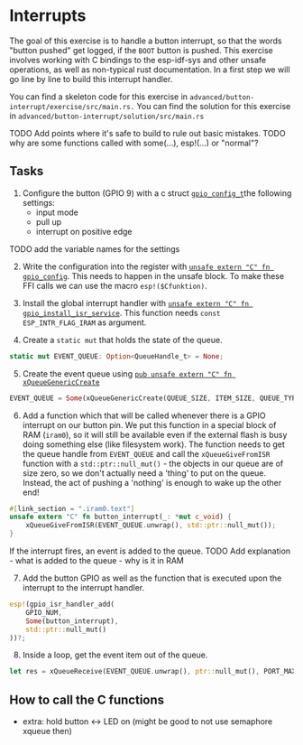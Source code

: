 # Interrupts

The goal of this exercise is to handle a button interrupt, so that the words "button pushed" get logged, if the `BOOT` button is pushed. 
This exercise involves working with C bindings to the esp-idf-sys and other unsafe operations, as well as non-typical rust documentation. In a first step we will go line by line to build this interrupt handler. 

You can find a skeleton code for this exercise in `advanced/button-interrupt/exercise/src/main.rs.`
You can find the solution for this exercise in `advanced/button-interrupt/solution/src/main.rs`

TODO Add points where it's safe to build to rule out basic mistakes.
TODO why are some functions called with some(...), esp!(...) or "normal"?

## Tasks

1. Configure the button (GPIO 9) with a c struct [`gpio_config_t`](https://esp-rs.github.io/esp-idf-sys/esp_idf_sys/struct.gpio_config_t.html)the following settings:
    - input mode
    - pull up
    - interrupt on positive edge
  
  TODO add the variable names for the settings

2. Write the configuration into the register with [`unsafe extern "C" fn gpio_config`](https://esp-rs.github.io/esp-idf-sys/esp_idf_sys/fn.gpio_config.html). This needs to happen in the unsafe block. To make these FFI calls we can use the macro `esp!($Cfunktion)`.


3. Install the global interrupt handler with [`unsafe extern "C" fn gpio_install_isr_service`](https://esp-rs.github.io/esp-idf-sys/esp_idf_sys/fn.gpio_install_isr_service.html). This function needs `const ESP_INTR_FLAG_IRAM` as argument.


4. Create a `static mut` that holds the state of the queue.

```rust
static mut EVENT_QUEUE: Option<QueueHandle_t> = None;
```

5. Create the event queue using [`pub unsafe extern "C" fn xQueueGenericCreate`](https://esp-rs.github.io/esp-idf-sys/esp_idf_sys/fn.xQueueGenericCreate.html)

```rust
EVENT_QUEUE = Some(xQueueGenericCreate(QUEUE_SIZE, ITEM_SIZE, QUEUE_TYPE_BASE));
```

6. Add a function which that will be called whenever there is a GPIO interrupt on our button pin. We put this function in a special block of RAM (`iram0`), so it will still be available even if the external flash is busy doing something else (like filesystem work). The function needs to get the queue handle from `EVENT_QUEUE` and call the `xQueueGiveFromISR` function with a `std::ptr::null_mut()` - the objects in our queue are of size zero, so we don't actually need a 'thing' to put on the queue. Instead, the act of pushing a 'nothing' is enough to wake up the other end!

```rust
#[link_section = ".iram0.text"]
unsafe extern "C" fn button_interrupt(_: *mut c_void) {
    xQueueGiveFromISR(EVENT_QUEUE.unwrap(), std::ptr::null_mut());
}
```
If the interrupt fires, an event is added to the queue. 
TODO Add explanation
    - what is added to the queue
    - why is it in RAM

7. Add the button GPIO as well as the function that is executed upon the interrupt to the interrupt handler.

```rust
esp!(gpio_isr_handler_add(
    GPIO_NUM,
    Some(button_interrupt),
    std::ptr::null_mut()
))?;
```

8. Inside a loop, get the event item out of the queue.

```rust
let res = xQueueReceive(EVENT_QUEUE.unwrap(), ptr::null_mut(), PORT_MAX_DELAY);
```


## How to call the C functions


- extra: hold button <-> LED on (might be good to not use semaphore xqueue then)